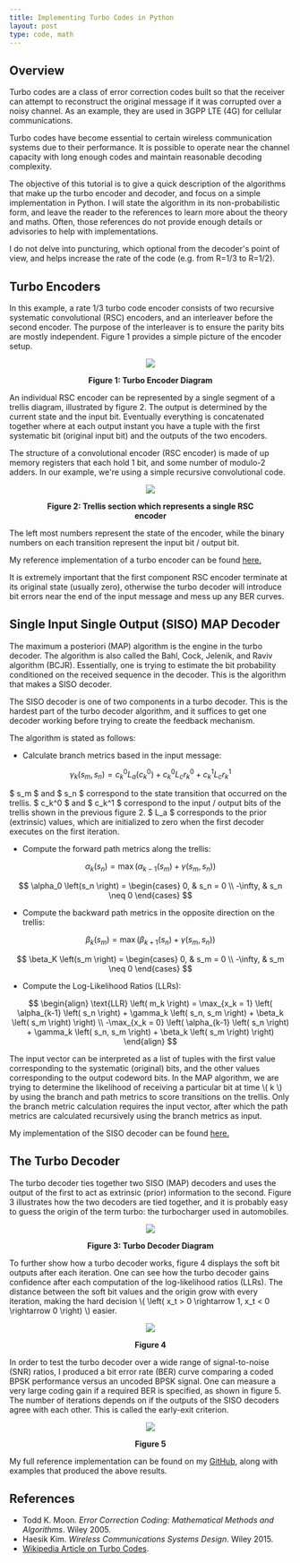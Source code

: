 ```yaml
---
title: Implementing Turbo Codes in Python 
layout: post
type: code, math
---
```


## Overview

Turbo codes are a class of error correction codes built so that the receiver can attempt to reconstruct the original message if it was corrupted over a noisy channel. As an example, they are used in 3GPP LTE (4G) for cellular communications. 

Turbo codes have become essential to certain wireless communication systems due to their performance. It is possible to operate near the channel capacity with long enough codes and maintain reasonable decoding complexity.

The objective of this tutorial is to give a quick description of the algorithms that make up the turbo encoder and decoder, and focus on a simple implementation in Python. I will state the algorithm in its non-probabilistic form, and leave the reader to the references to learn more about the theory and maths. Often, those references do not provide enough details or advisories to help with implementations.

I do not delve into puncturing, which optional from the decoder's point of view, and helps increase the rate of the code (e.g. from R=1/3 to R=1/2).

## Turbo Encoders

In this example, a rate 1/3 turbo code encoder consists of two recursive systematic convolutional (RSC) encoders, and an interleaver before the second encoder. The purpose of the interleaver is to ensure the parity bits are mostly independent. Figure 1 provides a simple picture of the encoder setup.

<figure align="center">
  <img style="background: white;" src="/static/turbocodes/figure_1.png" />
  <p align="center"><b>Figure 1: Turbo Encoder Diagram</b></p>
</figure>

An individual RSC encoder can be represented by a single segment of a trellis diagram, illustrated by figure 2. The output is determined by the current state and the input bit. Eventually everything is concatenated together where at each output instant you have a tuple with the first systematic bit (original input bit) and the outputs of the two encoders.

The structure of a convolutional encoder (RSC encoder) is made of up memory registers that each hold 1 bit, and some number of modulo-2 adders. In our example, we're using a simple recursive convolutional code.

<figure align="center">
  <img style="background: white;" src="/static/turbocodes/figure_2.png" />
  <p align="center"><b>Figure 2: Trellis section which represents a single RSC encoder</b></p>
</figure>

The left most numbers represent the state of the encoder, while the binary numbers on each transition represent the input bit / output bit.

My reference implementation of a turbo encoder can be found [here.](https://github.com/DaulPavid/pyturbo/blob/master/turbo/turbo_encoder.py)

It is extremely important that the first component RSC encoder terminate at its original state (usually zero), otherwise the turbo decoder will introduce bit errors near the end of the input message and mess up any BER curves.

## Single Input Single Output (SISO) MAP Decoder

The maximum a posteriori (MAP) algorithm is the engine in the turbo decoder. The algorithm is also called the Bahl, Cock, Jelenik, and Raviv algorithm (BCJR). Essentially, one is trying to estimate the bit probability conditioned on the received sequence in the decoder. This is the algorithm that makes a SISO decoder.

The SISO decoder is one of two components in a turbo decoder. This is the hardest part of the turbo decoder algorithm, and it suffices to get one decoder working before trying to create the feedback mechanism.

The algorithm is stated as follows:

* Calculate branch metrics based in the input message:

$$ \gamma_k \left(s_m, s_n \right) = c_k^0 L_a \left( c_k^0 \right) + c_k^0 L_c r_k^0 + c_k^1 L_c r_k^1 $$

$ s_m $ and $ s_n $ correspond to the state transition that occurred on the trellis. $ c_k^0 $ and $ c_k^1 $ correspond to the input / output bits of the trellis shown in the previous figure 2.
$ L_a $ corresponds to the prior (extrinsic) values, which are initialized to zero when the first decoder executes on the first iteration.

* Compute the forward path metrics along the trellis:

$$ \alpha_k \left(s_n \right) = \max \left(\alpha_{k-1} \left(s_m \right) + \gamma \left(s_m, s_n \right) \right) $$

$$
\alpha_0 \left(s_n \right) =
\begin{cases}
  0,       & s_n = 0     \\
  -\infty, & s_n \neq 0
\end{cases}
$$

* Compute the backward path metrics in the opposite direction on the trellis:

$$ \beta_k \left(s_m \right) = \max \left(\beta_{k+1} \left(s_n \right) + \gamma \left(s_m, s_n \right) \right) $$

$$
\beta_K \left(s_m \right) =
\begin{cases}
  0,       & s_m = 0     \\
  -\infty, & s_m \neq 0
\end{cases}
$$

* Compute the Log-Likelihood Ratios (LLRs):

$$
\begin{align}
\text{LLR} \left( m_k \right) = \max_{x_k = 1} \left( \alpha_{k-1} \left( s_n \right) + \gamma_k \left( s_n, s_m \right) + \beta_k \left( s_m \right) \right) \\ -\max_{x_k = 0} \left( \alpha_{k-1} \left( s_n \right) + \gamma_k \left( s_n, s_m \right) + \beta_k \left( s_m \right) \right)
\end{align}
$$

The input vector can be interpreted as a list of tuples with the first value corresponding to the systematic (original) bits, and the other values corresponding to the output codeword bits. In the MAP algorithm, we are trying to determine the likelihood of receiving a particular bit at time \\( k \\) by using the branch and path metrics to score transitions on the trellis. Only the branch metric calculation requires the input vector, after which the path metrics are calculated recursively using the branch metrics as input.

My implementation of the SISO decoder can be found [here.](https://github.com/DaulPavid/pyturbo/blob/master/turbo/siso_decoder.py)

## The Turbo Decoder

The turbo decoder ties together two SISO (MAP) decoders and uses the output of the first to act as extrinsic (prior) information to the second.
Figure 3 illustrates how the two decoders are tied together, and it is probably easy to guess the origin of the term turbo: the turbocharger used in automobiles.

<figure align="center">
  <img style="background: white;" src="/static/turbocodes/figure_3.png"/>
  <p align="center"><b>Figure 3: Turbo Decoder Diagram</b></p>
</figure>

To further show how a turbo decoder works, figure 4 displays the soft bit outputs after each iteration. One can see how the turbo decoder gains confidence after each computation of the log-likelihood ratios (LLRs). The distance between the soft bit values and the origin grow with every iteration, making the hard decision \\( \left( x_t > 0 \rightarrow 1, x_t < 0 \rightarrow 0 \right) \\) easier.

<figure align="center">
  <img src="/static/turbocodes/figure_4.png" />
  <p align="center"><b>Figure 4</b></p>
</figure>

In order to test the turbo decoder over a wide range of signal-to-noise (SNR) ratios, I produced a bit error rate (BER) curve comparing a coded BPSK performance versus an uncoded BPSK signal. One can measure a very large coding gain if a required BER is specified, as shown in figure 5.
The number of iterations depends on if the outputs of the SISO decoders agree with each other. This is called the early-exit criterion.

<figure align="center">
  <img src="/static/turbocodes/figure_5.png" />
  <p align="center"><b>Figure 5</b></p>
</figure>

My full reference implementation can be found on my [GitHub](https://github.com/DaulPavid/pyturbo), along with examples that produced the above results.

## References

* Todd K. Moon. *Error Correction Coding: Mathematical Methods and Algorithms*. Wiley 2005. 
* Haesik Kim. *Wireless Communications Systems Design*. Wiley 2015.
* [Wikipedia Article on Turbo Codes](https://en.wikipedia.org/wiki/Turbo_code). 
